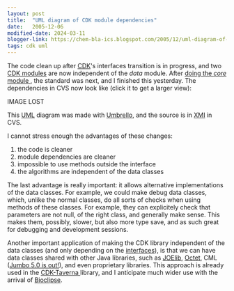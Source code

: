 ```yaml
---
layout: post
title:  "UML diagram of CDK module dependencies"
date:   2005-12-06
modified-date: 2024-03-11
blogger-link: https://chem-bla-ics.blogspot.com/2005/12/uml-diagram-of-cdk-module-dependencies.html
tags: cdk uml
---
```


The code clean up after [CDK](http://cdk.sf.net/)'s interfaces transition is in progress, and two
[CDK modules](http://almost.cubic.uni-koeln.de/cdk/cdk_top/devel/modules/) are now independent
of the *data* module. After [doing the *core* module <i class="fa-solid fa-recycle fa-xs"></i>](https://chem-bla-ics.linkedchemistry.info/2005/10/25/more-cdkinterfaces-updates.html),
the standard was next, and I finished this yesterday. The dependencies in CVS now look like (click it to get a larger view):

IMAGE LOST

This [UML](https://en.wikipedia.org/wiki/Unified_Modeling_Language) diagram was made with [Umbrello](http://uml.sourceforge.net/), and the source is in
[XMI](http://www-128.ibm.com/developerworks/xml/library/x-xmi/) in CVS.

I cannot stress enough the advantages of these changes:

1. the code is cleaner
2. module dependencies are cleaner
3. impossible to use methods outside the interface
4. the algorithms are independent of the data classes

The last advantage is really important: it allows alternative implementations of the data classes. For example, we could make debug
data classes, which, unlike the normal classes, do all sorts of checks when using methods of these classes. For example, they can
explicitely check that parameters are not null, of the right class, and generally make sense. This makes them, possibly, slower,
but also more type save, and as such great for debugging and development sessions.

Another important application of making the CDK library independent of the data classes (and only depending on the
[interfaces](http://cdk.sourceforge.net/api/org/openscience/cdk/interfaces/package-frame.html)), is that we can have data classes
shared with other Java libraries, such as [JOElib](http://joelib.sf.net/), [Octet](http://octetsource.com/),
CML ([Jumbo 5.0 is out!](http://sourceforge.net/mailarchive/forum.php?thread_id=9146642&forum_id=8774)), and even proprietary libraries.
This approach is already used in the [CDK-Taverna <i class="fa-solid fa-recycle fa-xs"></i>](https://chem-bla-ics.linkedchemistry.info/2005/10/18/cdk-taverna-fully-recognized.html)
library, and I anticipate much wider use with the arrival of [Bioclipse](http://www.bioclipse.net/).
